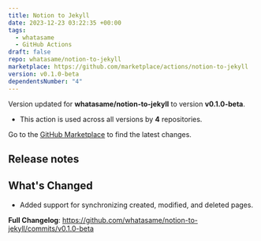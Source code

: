 ```yaml
---
title: Notion to Jekyll
date: 2023-12-23 03:22:35 +00:00
tags:
  - whatasame
  - GitHub Actions
draft: false
repo: whatasame/notion-to-jekyll
marketplace: https://github.com/marketplace/actions/notion-to-jekyll
version: v0.1.0-beta
dependentsNumber: "4"
---
```



Version updated for **whatasame/notion-to-jekyll** to version **v0.1.0-beta**.
- This action is used across all versions by **4** repositories.

Go to the [GitHub Marketplace](https://github.com/marketplace/actions/notion-to-jekyll) to find the latest changes.

## Release notes

## What's Changed
  * Added support for synchronizing created, modified, and deleted pages.


**Full Changelog**: https://github.com/whatasame/notion-to-jekyll/commits/v0.1.0-beta
